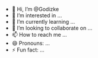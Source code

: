 - 👋 Hi, I’m @Godizke
- 👀 I’m interested in ...
- 🌱 I’m currently learning ...
- 💞️ I’m looking to collaborate on ...
- 📫 How to reach me ...
- 😄 Pronouns: ...
- ⚡ Fun fact: ...

<!---
Godizke/Godizke is a ✨ special ✨ repository because its `README.md` (this file) appears on your GitHub profile.
You can click the Preview link to take a look at your changes.
--->
